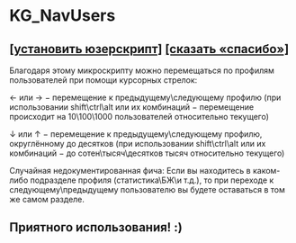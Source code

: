 # KG_NavUsers
## [[установить юзерскрипт]](../../../raw/main/KG_NavUsers.user.js) [[сказать «спасибо»]](http://klavogonki.ru/u/#/111001/)

Благодаря этому микроскрипту можно перемещаться по профилям пользователей при помощи курсорных стрелок:

← или → − перемещение к предыдущему\следующему профилю (при использовании shift\ctrl\alt или их комбинаций − перемещение происходит на 10\100\1000 пользователей относительно текущего)

↓ или ↑ − перемещение к предыдущему\следующему профилю, округлённому до десятков (при использовании shift\ctrl\alt или их комбинаций − до сотен\тысяч\десятков тысяч относительно текущего)

Случайная недокументированная фича:
Если вы находитесь в каком-либо подразделе профиля (статистика\БЖ\и т.д.), то при переходе к следующему\предыдущему пользователю вы будете оставаться в том же самом разделе.

## Приятного использования! :)

